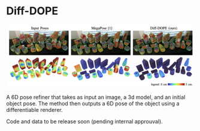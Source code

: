 # Diff-DOPE

![Diff-DOPE compared to megapose](figures/teaser.png)

A 6D pose refiner that takes as input an image, a 3d model, and an initial object pose. The method then outputs a 6D pose of the object using a differentiable renderer.

Code and data to be release soon (pending internal approuval). 
